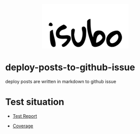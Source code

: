 <div align="center">
  <img src="assets/logo.png" />
</div>

# deploy-posts-to-github-issue
deploy posts are written in markdown  to github issue

# Test situation

- [Test Report](https://isaaxite.github.io/deploy-posts-to-github-issue/test-report.html)

- [Coverage](https://isaaxite.github.io/deploy-posts-to-github-issue/coverage/lcov-report/index.html)
